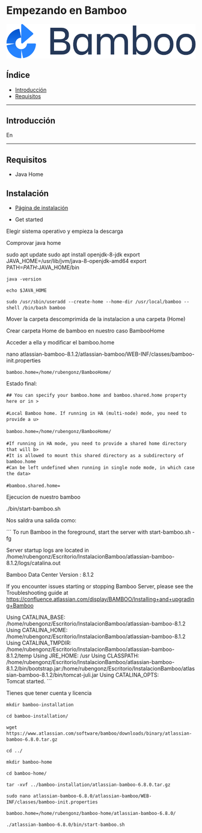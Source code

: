 # Empezando en Bamboo

<div align="center">
    <img src="Imagenes/BombooLogo.png"/>
</div>

## Índice

- [Introducción]()
- [Requisitos]()

---

## Introducción

En 

---

## Requisitos

- Java Home

## Instalación

- [Página de instalación](https://www.atlassian.com/software/bamboo/download)

- Get started

Elegir sistema operativo y empieza la descarga

Comprovar java home

sudo apt update
sudo apt install openjdk-8-jdk
export JAVA_HOME=/usr/lib/jvm/java-8-openjdk-amd64
export PATH=$PATH:$JAVA_HOME/bin

```console
java -version
```

```console
echo $JAVA_HOME
```

```console
sudo /usr/sbin/useradd --create-home --home-dir /usr/local/bamboo --shell /bin/bash bamboo
```

Mover la carpeta descomprimida de la instalacion a una carpeta (Home)

Crear carpeta Home de bamboo en nuestro caso BambooHome

Acceder a ella y modificar el bamboo.home


nano atlassian-bamboo-8.1.2/atlassian-bamboo/WEB-INF/classes/bamboo-init.properties 

```
bamboo.home=/home/rubengonz/BambooHome/
```

Estado final:

```
## You can specify your bamboo.home and bamboo.shared.home property here or in >

#Local Bamboo home. If running in HA (multi-node) mode, you need to provide a u>

bamboo.home=/home/rubengonz/BambooHome/

#If running in HA mode, you need to provide a shared home directory that will b>
#It is allowed to mount this shared directory as a subdirectory of bamboo.home
#Can be left undefined when running in single node mode, in which case the data>

#bamboo.shared.home=
```

Ejecucion de nuestro bamboo

./bin/start-bamboo.sh

Nos saldra una salida como:

´´´
To run Bamboo in the foreground, start the server with start-bamboo.sh -fg

Server startup logs are located in /home/rubengonz/Escritorio/InstalacionBamboo/atlassian-bamboo-8.1.2/logs/catalina.out

Bamboo Data Center
   Version : 8.1.2
                  

If you encounter issues starting or stopping Bamboo Server, please see the Troubleshooting guide at https://confluence.atlassian.com/display/BAMBOO/Installing+and+upgrading+Bamboo

Using CATALINA_BASE:   /home/rubengonz/Escritorio/InstalacionBamboo/atlassian-bamboo-8.1.2
Using CATALINA_HOME:   /home/rubengonz/Escritorio/InstalacionBamboo/atlassian-bamboo-8.1.2
Using CATALINA_TMPDIR: /home/rubengonz/Escritorio/InstalacionBamboo/atlassian-bamboo-8.1.2/temp
Using JRE_HOME:        /usr
Using CLASSPATH:       /home/rubengonz/Escritorio/InstalacionBamboo/atlassian-bamboo-8.1.2/bin/bootstrap.jar:/home/rubengonz/Escritorio/InstalacionBamboo/atlassian-bamboo-8.1.2/bin/tomcat-juli.jar
Using CATALINA_OPTS:   
Tomcat started.
´´´


Tienes que tener cuenta y licencia


```console
mkdir bamboo-installation

```
```console
cd bamboo-installation/
```
```console
wget https://www.atlassian.com/software/bamboo/downloads/binary/atlassian-bamboo-6.8.0.tar.gz
```
```console
cd ../
```
```console
mkdir bamboo-home
```
```console
cd bamboo-home/
```
```console
tar -xvf ../bamboo-installation/atlassian-bamboo-6.8.0.tar.gz
```
```console
sudo nano atlassian-bamboo-6.8.0/atlassian-bamboo/WEB-INF/classes/bamboo-init.properties
```
```console
bamboo.home=/home/rubengonz/bamboo-home/atlassian-bamboo-6.8.0/

```
```console
./atlassian-bamboo-6.8.0/bin/start-bamboo.sh
```